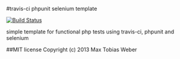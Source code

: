 #travis-ci phpunit selenium template

[![Build Status](https://travis-ci.org/cioddi/travis-ci-phpunit-selenium-template.png)](https://travis-ci.org/cioddi/travis-ci-phpunit-selenium-template)

simple template for functional php tests using travis-ci, phpunit and selenium

##MIT license
Copyright (c) 2013 Max Tobias Weber